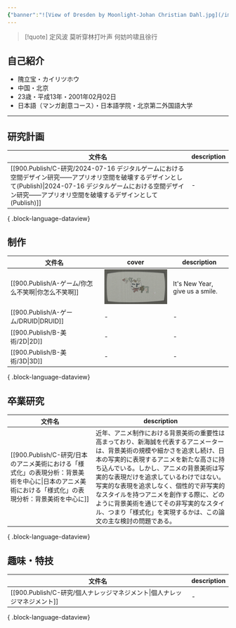 ```yaml
---
{"banner":"![View of Dresden by Moonlight-Johan Christian Dahl.jpg](/img/user/700.Attachments/710.Banners/View%20of%20Dresden%20by%20Moonlight-Johan%20Christian%20Dahl.jpg)","dg-publish":true,"dg-home":"true","cssclasses":["cards","cards-cols-3","cards-cover","cards-cover-no-border","cards-title-hide-icons"],"dg-note-icon":"5","tags":["publish","gardenEntry","gardenEntry"],"permalink":"/000.Homepage/000.Homepage-Publish/","contentClasses":"cards cards-cols-3 cards-cover cards-cover-no-border cards-title-hide-icons","dgPassFrontmatter":true,"noteIcon":"5"}
---
```



> [!quote] 定风波
> 莫听穿林打叶声 何妨吟啸且徐行

## 自己紹介
- 隗立宝・カイリツホウ
- 中国・北京
- 23歳・平成13年・2001年02月02日
- 日本語（マンガ創意コース）・日本語学院・北京第二外国語大学


---
## 研究計画
| 文件名                                                                                                                                                | description |
| -------------------------------------------------------------------------------------------------------------------------------------------------- | ----------- |
| [[900.Publish/C-研究/2024-07-16 デジタルゲームにおける空間デザイン研究——アプリオリ空間を破壊するデザインとして(Publish)\|2024-07-16 デジタルゲームにおける空間デザイン研究——アプリオリ空間を破壊するデザインとして(Publish)]] | \-          |

{ .block-language-dataview}

## 制作
| 文件名                                     | cover                                                                                                                                                | description                     |
| --------------------------------------- | ---------------------------------------------------------------------------------------------------------------------------------------------------- | ------------------------------- |
| [[900.Publish/A-ゲーム/你怎么不笑啊\|你怎么不笑啊]] | ![](https://raw.githubusercontent.com/Kairitsuhou/ImageHost/main/100%20%E3%80%8A%E4%BD%A0%E6%80%8E%E4%B9%88%E4%B8%8D%E7%AC%91%E5%95%8A%E3%80%8B.png) | It's New Year, give us a smile. |
| [[900.Publish/A-ゲーム/DRUID\|DRUID]]   | \-                                                                                                                                                   | \-                              |
| [[900.Publish/B-美術/2D\|2D]]          | \-                                                                                                                                                   | \-                              |
| [[900.Publish/B-美術/3D\|3D]]          | \-                                                                                                                                                   | \-                              |

{ .block-language-dataview}

## 卒業研究
| 文件名                                                                                      | description                                                                                                                                                                                                                     |
| ---------------------------------------------------------------------------------------- | ------------------------------------------------------------------------------------------------------------------------------------------------------------------------------------------------------------------------------- |
| [[900.Publish/C-研究/日本のアニメ美術における「様式化」の表現分析：背景美術を中心に\|日本のアニメ美術における「様式化」の表現分析：背景美術を中心に]] | 近年、アニメ制作における背景美術の重要性は高まっており、新海誠を代表するアニメーターは、背景美術の規模や細かさを追求し続け、日本の写実的に表現するアニメを新たな高さに持ち込んでいる。しかし、アニメの背景美術は写実的な表現だけを追求しているわけではない。写実的な表現を追求しなく、個性的で非写実的なスタイルを持つアニメを創作する際に、どのように背景美術を通じてその非写実的なスタイル、つまり「様式化」を実現するかは、この論文の主な検討の問題である。 |

{ .block-language-dataview}

## 趣味・特技
| 文件名                                                | description |
| -------------------------------------------------- | ----------- |
| [[900.Publish/C-研究/個人ナレッジマネジメント\|個人ナレッジマネジメント]] | \-          |

{ .block-language-dataview}